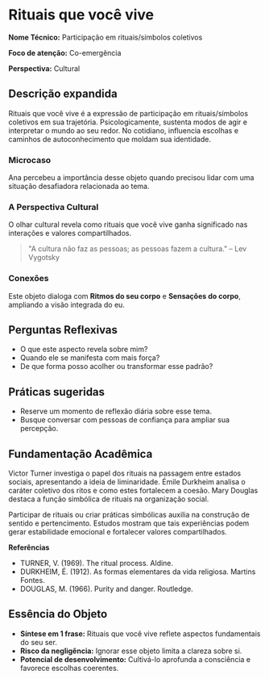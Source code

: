 # Rituais que você vive

**Nome Técnico:** Participação em rituais/símbolos coletivos

**Foco de atenção:** Co-emergência

**Perspectiva:** Cultural

## Descrição expandida
Rituais que você vive é a expressão de participação em rituais/símbolos coletivos em sua trajetória.
Psicologicamente, sustenta modos de agir e interpretar o mundo ao seu redor.
No cotidiano, influencia escolhas e caminhos de autoconhecimento que moldam sua identidade.
### Microcaso
Ana percebeu a importância desse objeto quando precisou lidar com uma situação desafiadora relacionada ao tema.
### A Perspectiva Cultural
O olhar cultural revela como rituais que você vive ganha significado nas interações e valores compartilhados.
> "A cultura não faz as pessoas; as pessoas fazem a cultura." – Lev Vygotsky
### Conexões
Este objeto dialoga com **Ritmos do seu corpo** e **Sensações do corpo**, ampliando a visão integrada do eu.

## Perguntas Reflexivas
- O que este aspecto revela sobre mim?
- Quando ele se manifesta com mais força?
- De que forma posso acolher ou transformar esse padrão?

## Práticas sugeridas
- Reserve um momento de reflexão diária sobre esse tema.
- Busque conversar com pessoas de confiança para ampliar sua percepção.

## Fundamentação Acadêmica

Victor Turner investiga o papel dos rituais na passagem entre estados sociais, apresentando a ideia de liminaridade. Émile Durkheim analisa o caráter coletivo dos ritos e como estes fortalecem a coesão. Mary Douglas destaca a função simbólica de rituais na organização social.

Participar de rituais ou criar práticas simbólicas auxilia na construção de sentido e pertencimento. Estudos mostram que tais experiências podem gerar estabilidade emocional e fortalecer valores compartilhados.

**Referências**
- TURNER, V. (1969). The ritual process. Aldine.
- DURKHEIM, É. (1912). As formas elementares da vida religiosa. Martins Fontes.
- DOUGLAS, M. (1966). Purity and danger. Routledge.

## Essência do Objeto
- **Síntese em 1 frase:** Rituais que você vive reflete aspectos fundamentais do seu ser.
- **Risco da negligência:** Ignorar esse objeto limita a clareza sobre si.
- **Potencial de desenvolvimento:** Cultivá-lo aprofunda a consciência e favorece escolhas coerentes.

